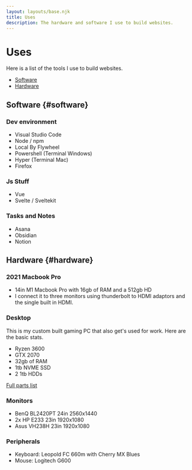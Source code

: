 ```yaml
---
layout: layouts/base.njk
title: Uses
description: The hardware and software I use to build websites.
---
```


<div class="section">

# Uses

Here is a list of the tools I use to build websites.

- [Software](#software)
- [Hardware](#hardware)

## Software {#software}

### Dev environment

- Visual Studio Code
- Node / npm
- Local By Flywheel
- Powershell (Terminal Windows)
- Hyper (Terminal Mac)
- Firefox

### Js Stuff

- Vue
- Svelte / Sveltekit

### Tasks and Notes

- Asana
- Obsidian
- Notion

## Hardware {#hardware}

### 2021 Macbook Pro

- 14in M1 Macbook Pro with 16gb of RAM and a 512gb HD
- I connect it to three monitors using thunderbolt to HDMI adaptors and the single built in HDMI.

### Desktop

This is my custom built gaming PC that also get's used for work. Here are the basic stats.

- Ryzen 3600
- GTX 2070
- 32gb of RAM
- 1tb NVME SSD
- 2 1tb HDDs

[Full parts list](https://pcpartpicker.com/user/Fiserne/saved/#view=Tmswzy)

### Monitors

- BenQ BL2420PT 24in 2560x1440
- 2x HP E233 23in 1920x1080
- Asus VH238H 23in 1920x1080

### Peripherals

- Keyboard: Leopold FC 660m with Cherry MX Blues
- Mouse: Logitech G600

</div>
